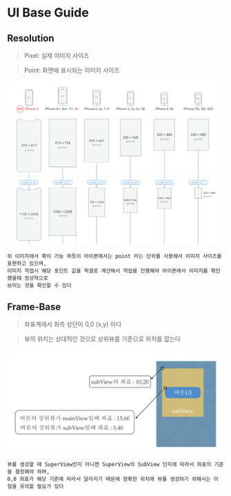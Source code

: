 # UI Base Guide

## Resolution

> Pixel: 실제 이미지 사이즈

> Point: 화면에 표시되는 이미지 사이즈

![](/Img/iphone_resolution.png "아이폰 해상도")

~~~
위 이미지에서 확이 가능 하듯이 아이폰에서는 point 라는 단위를 사용해서 이미지 사이즈를 표현하고 있으며, 
이미지 작업시 해당 포인트 값을 픽셀로 계산해서 작업을 진행해야 아이폰에서 이미지를 확인했을때 정상적으로 
보이는 것을 확인할 수 있다
~~~

## Frame-Base

> 좌표계에서 좌측 상단이 0,0 (x,y) 이다

> 뷰의 위치는 상대적인 것으로 상위뷰를 기준으로 위치를 잡는다

![](/Img/view.png "뷰")

~~~
뷰를 생성할 때 SuperView인지 아니면 SuperView의 SubView 인지에 따라서 좌표의 기준을 결정해야 하며,
0,0 좌표가 해당 기준에 따라서 달라지기 때문에 정확한 위치에 뷰를 생성하기 위해서는 이 점을 유의할 필요가 있다
~~~ 